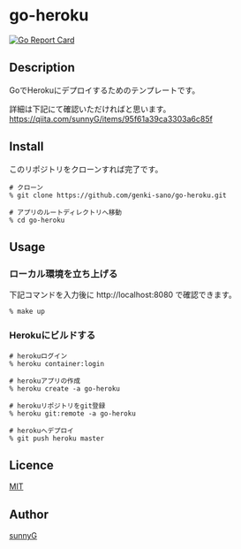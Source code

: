 # go-heroku

[![Go Report Card](https://goreportcard.com/badge/github.com/genki-sano/go-heroku)](https://goreportcard.com/report/github.com/genki-sano/go-heroku)

## Description

GoでHerokuにデプロイするためのテンプレートです。

詳細は下記にて確認いただければと思います。  
https://qiita.com/sunnyG/items/95f61a39ca3303a6c85f

## Install

このリポジトリをクローンすれば完了です。

```
# クローン
% git clone https://github.com/genki-sano/go-heroku.git

# アプリのルートディレクトリへ移動
% cd go-heroku
```

## Usage

### ローカル環境を立ち上げる

下記コマンドを入力後に http://localhost:8080 で確認できます。

```
% make up
```

### Herokuにビルドする

```
# herokuログイン
% heroku container:login

# herokuアプリの作成
% heroku create -a go-heroku

# herokuリポジトリをgit登録
% heroku git:remote -a go-heroku

# herokuへデプロイ
% git push heroku master 
```

## Licence

[MIT](https://github.com/genki-sano/go-heroku/blob/main/LICENSE)

## Author

[sunnyG](https://github.com/genki-sano)
